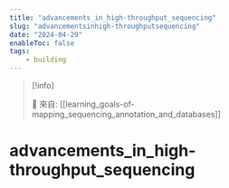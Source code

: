 ```yaml
---
title: "advancements_in_high-throughput_sequencing"
slug: "advancementsinhigh-throughputsequencing"
date: "2024-04-29"
enableToc: false
tags:
    - building
---
```


> [!info]
>
> 🌱 來自: [[learning_goals-of-mapping_sequencing_annotation_and_databases]]

# advancements_in_high-throughput_sequencing


